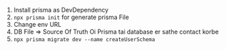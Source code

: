 1. Install prisma as DevDependency 
2. ```npx prisma init``` for generate prisma File
3. Change env URL
4. DB File => Source Of Truth Oi Prisma tai database er sathe contact korbe
5. ```npx prisma migrate dev --name createUserSchema``` 
